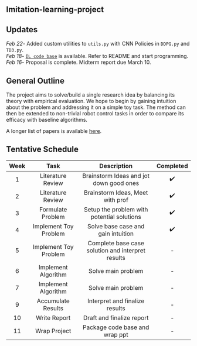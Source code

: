 ## Imitation-learning-project

## Updates

*Feb 22*- Added custom utilities to `utils.py` with CNN Policies in `DDPG.py` and `TD3.py`.   
*Feb 18*- [`IL code base`](IL-base/) is available. Refer to README and start programming.  
*Feb 16*- Proposal is complete. Midterm report due March 10.  

## General Outline
The project aims to solve/build a single research idea by balancing its theory with empirical evaluation. We hope to begin by gaining intuition about the problem and addressing it on a simple toy task. The method can then be extended to non-trivial robot control tasks in order to compare its efficacy with baseline algorithms. 

A longer list of papers is available [here](https://csc2541-f18.github.io/).


## Tentative Schedule

|Week|Task|Description|Completed|
|:--:|:--:|:---------:|:-------:|
|1|Literature Review|Brainstorm Ideas and jot down good ones|:heavy_check_mark:|
|2|Literature Review|Brainstorm Ideas, Meet with prof|:heavy_check_mark:|
|3|Formulate Problem|Setup the problem with potential solutions|:heavy_check_mark:|
|4|Implement Toy Problem|Solve base case and gain intuition|:heavy_check_mark:|
|5|Implement Toy Problem|Complete base case solution and interpret results| - |
|6|Implement Algorithm|Solve main problem| - |
|7|Implement Algorithm|Solve main problem| - |
|9|Accumulate Results|Interpret and finalize results| - |
|10|Write Report|Draft and finalize report| - |
|11|Wrap Project|Package code base and wrap ppt| - |



